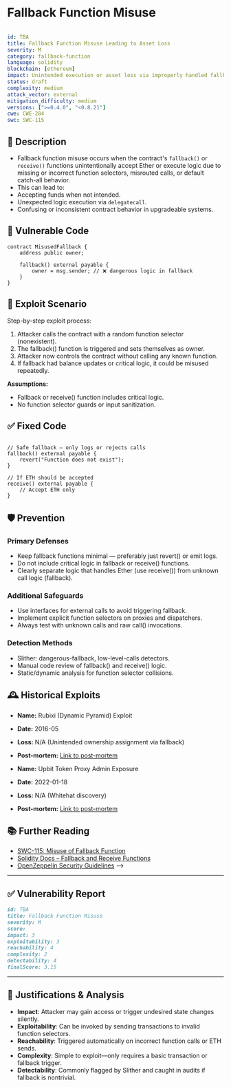 # Fallback Function Misuse

```YAML

id: TBA
title: Fallback Function Misuse Leading to Asset Loss 
severity: M
category: fallback-function
language: solidity
blockchain: [ethereum]
impact: Unintended execution or asset loss via improperly handled fallback
status: draft
complexity: medium
attack_vector: external
mitigation_difficulty: medium
versions: [">=0.4.0", "<0.8.21"]
cwe: CWE-284
swc: SWC-115
```

## 📝 Description

- Fallback function misuse occurs when the contract's `fallback()` or `receive()` functions unintentionally accept Ether or execute logic due to missing or incorrect function selectors, misrouted calls, or default catch-all behavior. 
- This can lead to:
- Accepting funds when not intended.
- Unexpected logic execution via `delegatecall`.
- Confusing or inconsistent contract behavior in upgradeable systems.

## 🚨 Vulnerable Code

```solidity
contract MisusedFallback {
    address public owner;

    fallback() external payable {
        owner = msg.sender; // ❌ dangerous logic in fallback
    }
}

```

## 🧪 Exploit Scenario

Step-by-step exploit process:

1. Attacker calls the contract with a random function selector (nonexistent).
2. The fallback() function is triggered and sets themselves as owner.
3. Attacker now controls the contract without calling any known function.
4. If fallback had balance updates or critical logic, it could be misused repeatedly.

**Assumptions:**

- Fallback or receive() function includes critical logic.
- No function selector guards or input sanitization.

## ✅ Fixed Code

```solidity

// Safe fallback — only logs or rejects calls
fallback() external payable {
    revert("Function does not exist");
}

// If ETH should be accepted
receive() external payable {
    // Accept ETH only
}
```

## 🛡️ Prevention

### Primary Defenses

- Keep fallback functions minimal — preferably just revert() or emit logs.
- Do not include critical logic in fallback or receive() functions.
- Clearly separate logic that handles Ether (use receive()) from unknown call logic (fallback).

### Additional Safeguards

- Use interfaces for external calls to avoid triggering fallback.
- Implement explicit function selectors on proxies and dispatchers.
- Always test with unknown calls and raw call() invocations.

### Detection Methods

- Slither: dangerous-fallback, low-level-calls detectors.
- Manual code review of fallback() and receive() logic.
- Static/dynamic analysis for function selector collisions.

## 🕰️ Historical Exploits

- **Name:** Rubixi (Dynamic Pyramid) Exploit 
- **Date:** 2016-05 
- **Loss:** N/A (Unintended ownership assignment via fallback) 
- **Post-mortem:** [Link to post-mortem](https://medium.com/@PracticalDev/the-rubixi-bug-a-smart-contract-vulnerability-with-an-interesting-history-c06c41f5a6b8) 


- **Name:** Upbit Token Proxy Admin Exposure 
- **Date:** 2022-01-18 
- **Loss:** N/A (Whitehat discovery) 
- **Post-mortem:** [Link to post-mortem](https://twitter.com/pcaversaccio/status/1483800152813000705)


## 📚 Further Reading

- [SWC-115: Misuse of Fallback Function](https://swcregistry.io/docs/SWC-115) 
- [Solidity Docs – Fallback and Receive Functions](https://docs.soliditylang.org/en/latest/contracts.html#fallback-function) 
- [OpenZeppelin Security Guidelines](https://docs.openzeppelin.com/contracts/4.x/api/security) -->

---

## ✅ Vulnerability Report

```markdown
id: TBA
title: Fallback Function Misuse 
severity: M
score:
impact: 3         
exploitability: 3 
reachability: 4   
complexity: 2     
detectability: 4  
finalScore: 3.15
```


---

## 📄 Justifications & Analysis

- **Impact**: Attacker may gain access or trigger undesired state changes silently.
- **Exploitability**: Can be invoked by sending transactions to invalid function selectors.
- **Reachability**: Triggered automatically on incorrect function calls or ETH sends.
- **Complexity**: Simple to exploit—only requires a basic transaction or fallback trigger.
- **Detectability**: Commonly flagged by Slither and caught in audits if fallback is nontrivial.